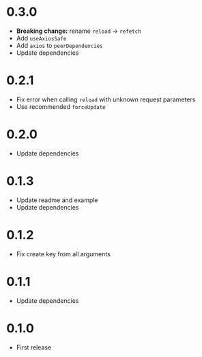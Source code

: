 # 0.3.0

- **Breaking change:** rename `reload` → `refetch`
- Add `useAxiosSafe`
- Add `axios` to `peerDependencies`
- Update dependencies

# 0.2.1

- Fix error when calling `reload` with unknown request parameters
- Use recommended `forceUpdate`

# 0.2.0

- Update dependencies

# 0.1.3

- Update readme and example
- Update dependencies

# 0.1.2

- Fix create key from all arguments

# 0.1.1

- Update dependencies

# 0.1.0

- First release
